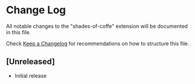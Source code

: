 # Change Log

All notable changes to the "shades-of-coffe" extension will be documented in this file.

Check [Keep a Changelog](http://keepachangelog.com/) for recommendations on how to structure this file.

## [Unreleased]

- Initial release
